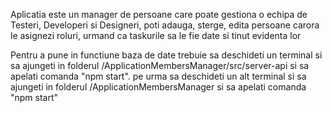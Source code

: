 Aplicatia este un manager de persoane care poate gestiona o echipa de Testeri, Developeri si Designeri, poti adauga, sterge, edita persoane carora le asignezi roluri, urmand ca taskurile sa le fie date si tinut evidenta lor

Pentru a pune in functiune baza de date trebuie sa deschideti un terminal si sa ajungeti in folderul /ApplicationMembersManager/src/server-api si sa apelati comanda "npm start". pe urma sa deschideti un alt terminal si sa ajungeti in folderul /ApplicationMembersManager si sa apelati comanda "npm start"
